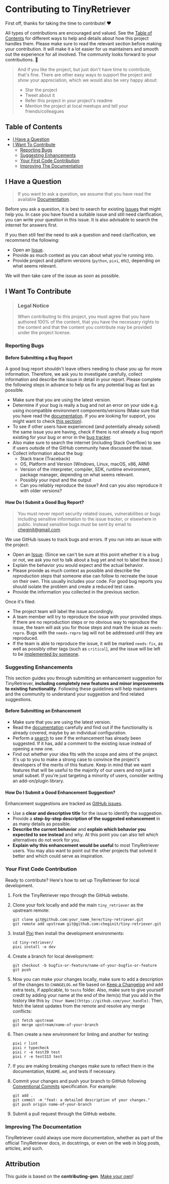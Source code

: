 <!-- omit in toc -->

# Contributing to TinyRetriever

First off, thanks for taking the time to contribute! ❤️

All types of contributions are encouraged and valued. See the
[Table of Contents](#table-of-contents) for different ways to help and details about how
this project handles them. Please make sure to read the relevant section before making
your contribution. It will make it a lot easier for us maintainers and smooth out the
experience for all involved. The community looks forward to your contributions. 🎉

> And if you like the project, but just don't have time to contribute, that's fine.
> There are other easy ways to support the project and show your appreciation, which we
> would also be very happy about:
>
> - Star the project
> - Tweet about it
> - Refer this project in your project's readme
> - Mention the project at local meetups and tell your friends/colleagues

<!-- omit in toc -->

## Table of Contents

- [I Have a Question](#i-have-a-question)
- [I Want To Contribute](#i-want-to-contribute)
    - [Reporting Bugs](#reporting-bugs)
    - [Suggesting Enhancements](#suggesting-enhancements)
    - [Your First Code Contribution](#your-first-code-contribution)
    - [Improving The Documentation](#improving-the-documentation)

## I Have a Question

> If you want to ask a question, we assume that you have read the available
> [Documentation](https://tiny-retriever.readthedocs.io/en/latest/).

Before you ask a question, it is best to search for existing
[Issues](https://github.com/cheginit/tiny-retriever/issues) that might help you. In case
you have found a suitable issue and still need clarification, you can write your
question in this issue. It is also advisable to search the internet for answers first.

If you then still feel the need to ask a question and need clarification, we recommend
the following:

- Open an [Issue](https://github.com/cheginit/tiny-retriever/issues/new).
- Provide as much context as you can about what you're running into.
- Provide project and platform versions (`python`, `pixi`, etc), depending on what seems
    relevant.

We will then take care of the issue as soon as possible.

## I Want To Contribute

> ### Legal Notice <!-- omit in toc -->
>
> When contributing to this project, you must agree that you have authored 100% of the
> content, that you have the necessary rights to the content and that the content you
> contribute may be provided under the project license.

### Reporting Bugs

<!-- omit in toc -->

#### Before Submitting a Bug Report

A good bug report shouldn't leave others needing to chase you up for more information.
Therefore, we ask you to investigate carefully, collect information and describe the
issue in detail in your report. Please complete the following steps in advance to help
us fix any potential bug as fast as possible.

- Make sure that you are using the latest version.
- Determine if your bug is really a bug and not an error on your side e.g. using
    incompatible environment components/versions (Make sure that you have read the
    [documentation](https://tiny-retriever.readthedocs.io/en/latest/). If you are
    looking for support, you might want to check [this section](#i-have-a-question)).
- To see if other users have experienced (and potentially already solved) the same issue
    you are having, check if there is not already a bug report existing for your bug or
    error in the
    [bug tracker](https://github.com/cheginit/tiny-retriever/issues?q=label%3Abug).
- Also make sure to search the internet (including Stack Overflow) to see if users
    outside of the GitHub community have discussed the issue.
- Collect information about the bug:
    - Stack trace (Traceback)
    - OS, Platform and Version (Windows, Linux, macOS, x86, ARM)
    - Version of the interpreter, compiler, SDK, runtime environment, package manager,
        depending on what seems relevant.
    - Possibly your input and the output
    - Can you reliably reproduce the issue? And can you also reproduce it with older
        versions?

<!-- omit in toc -->

#### How Do I Submit a Good Bug Report?

> You must never report security related issues, vulnerabilities or bugs including
> sensitive information to the issue tracker, or elsewhere in public. Instead sensitive
> bugs must be sent by email to <cheginit@gmail.com>.

We use GitHub issues to track bugs and errors. If you run into an issue with the
project:

- Open an [Issue](https://github.com/cheginit/tiny-retriever/issues/new). (Since we
    can't be sure at this point whether it is a bug or not, we ask you not to talk about
    a bug yet and not to label the issue.)
- Explain the behavior you would expect and the actual behavior.
- Please provide as much context as possible and describe the *reproduction steps* that
    someone else can follow to recreate the issue on their own. This usually includes
    your code. For good bug reports you should isolate the problem and create a reduced
    test case.
- Provide the information you collected in the previous section.

Once it's filed:

- The project team will label the issue accordingly.
- A team member will try to reproduce the issue with your provided steps. If there are
    no reproduction steps or no obvious way to reproduce the issue, the team will ask
    you for those steps and mark the issue as `needs-repro`. Bugs with the `needs-repro`
    tag will not be addressed until they are reproduced.
- If the team is able to reproduce the issue, it will be marked `needs-fix`, as well as
    possibly other tags (such as `critical`), and the issue will be left to be
    [implemented by someone](#your-first-code-contribution).

### Suggesting Enhancements

This section guides you through submitting an enhancement suggestion for TinyRetriever,
**including completely new features and minor improvements to existing functionality**.
Following these guidelines will help maintainers and the community to understand your
suggestion and find related suggestions.

<!-- omit in toc -->

#### Before Submitting an Enhancement

- Make sure that you are using the latest version.
- Read the [documentation](https://tiny-retriever.readthedocs.io/en/latest/) carefully
    and find out if the functionality is already covered, maybe by an individual
    configuration.
- Perform a [search](https://github.com/cheginit/tiny-retriever/issues) to see if the
    enhancement has already been suggested. If it has, add a comment to the existing
    issue instead of opening a new one.
- Find out whether your idea fits with the scope and aims of the project. It's up to you
    to make a strong case to convince the project's developers of the merits of this
    feature. Keep in mind that we want features that will be useful to the majority of
    our users and not just a small subset. If you're just targeting a minority of users,
    consider writing an add-on/plugin library.

<!-- omit in toc -->

#### How Do I Submit a Good Enhancement Suggestion?

Enhancement suggestions are tracked as
[GitHub issues](https://github.com/cheginit/tiny-retriever/issues).

- Use a **clear and descriptive title** for the issue to identify the suggestion.
- Provide a **step-by-step description of the suggested enhancement** in as many details
    as possible.
- **Describe the current behavior** and **explain which behavior you expected to see
    instead** and why. At this point you can also tell which alternatives do not work
    for you.
- **Explain why this enhancement would be useful** to most TinyRetriever users. You may
    also want to point out the other projects that solved it better and which could
    serve as inspiration.

### Your First Code Contribution

Ready to contribute? Here's how to set up TinyRetriever for local development.

1. Fork the TinyRetriever repo through the GitHub website.

1. Clone your fork locally and add the main `tiny_retriever` as the upstream remote:

    ```console
    git clone git@github.com:your_name_here/tiny-retriever.git
    git remote add upstream git@github.com:cheginit/tiny-retriever.git
    ```

1. Install [Pixi](https://pixi.sh/latest/) then install the development environments:

    ```console
    cd tiny-retriever/
    pixi install -e dev
    ```

1. Create a branch for local development:

    ```console
    git checkout -b bugfix-or-feature/name-of-your-bugfix-or-feature
    git push
    ```

1. Now you can make your changes locally, make sure to add a description of the changes
    to `CHANGELOG.md` file based on
    [Keep a Changelog](https://keepachangelog.com/en/1.1.0/) and add extra tests, if
    applicable, to `tests` folder. Also, make sure to give yourself credit by adding
    your name at the end of the item(s) that you add in the history like this
    `by [Your Name](https://github.com/your_handle)`. Then, fetch the latest updates from
    the remote and resolve any merge conflicts:

    ```console
    git fetch upstream
    git merge upstream/name-of-your-branch
    ```

1. Then create a new environment for linting and another for testing:

    ```console
    pixi r lint
    pixi r typecheck
    pixi r -e test39 test
    pixi r -e test313 test
    ```

1. If you are making breaking changes make sure to reflect them in the documentation,
    `README.md`, and tests if necessary.

1. Commit your changes and push your branch to GitHub following
    [Conventional Commits](https://www.conventionalcommits.org/en/v1.0.0/)
    specification. For example:

    ```console
    git add .
    git commit -m "feat: a detailed description of your changes."
    git push origin name-of-your-branch
    ```

1. Submit a pull request through the GitHub website.

### Improving The Documentation

TinyRetriever could always use more documentation, whether as part of the official
TinyRetriever docs, in docstrings, or even on the web in blog posts, articles, and such.

<!-- omit in toc -->

## Attribution

This guide is based on the **contributing-gen**.
[Make your own](https://github.com/bttger/contributing-gen)!
